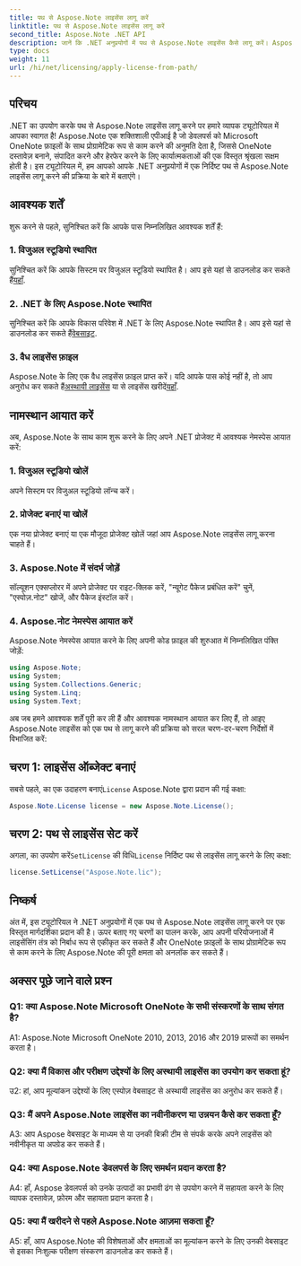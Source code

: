 ```yaml
---
title: पथ से Aspose.Note लाइसेंस लागू करें
linktitle: पथ से Aspose.Note लाइसेंस लागू करें
second_title: Aspose.Note .NET API
description: जानें कि .NET अनुप्रयोगों में पथ से Aspose.Note लाइसेंस कैसे लागू करें। Aspose.Note के साथ OneNote फ़ाइल हेरफेर की पूरी क्षमता को अनलॉक करें।
type: docs
weight: 11
url: /hi/net/licensing/apply-license-from-path/
---
```

## परिचय

.NET का उपयोग करके पथ से Aspose.Note लाइसेंस लागू करने पर हमारे व्यापक ट्यूटोरियल में आपका स्वागत है! Aspose.Note एक शक्तिशाली एपीआई है जो डेवलपर्स को Microsoft OneNote फ़ाइलों के साथ प्रोग्रामेटिक रूप से काम करने की अनुमति देता है, जिससे OneNote दस्तावेज़ बनाने, संपादित करने और हेरफेर करने के लिए कार्यात्मकताओं की एक विस्तृत श्रृंखला सक्षम होती है। इस ट्यूटोरियल में, हम आपको आपके .NET अनुप्रयोगों में एक निर्दिष्ट पथ से Aspose.Note लाइसेंस लागू करने की प्रक्रिया के बारे में बताएंगे।

## आवश्यक शर्तें

शुरू करने से पहले, सुनिश्चित करें कि आपके पास निम्नलिखित आवश्यक शर्तें हैं:

### 1. विजुअल स्टूडियो स्थापित

 सुनिश्चित करें कि आपके सिस्टम पर विजुअल स्टूडियो स्थापित है। आप इसे यहां से डाउनलोड कर सकते हैं[यहाँ](https://visualstudio.microsoft.com/downloads/).

### 2. .NET के लिए Aspose.Note स्थापित

 सुनिश्चित करें कि आपके विकास परिवेश में .NET के लिए Aspose.Note स्थापित है। आप इसे यहां से डाउनलोड कर सकते हैं[वेबसाइट](https://releases.aspose.com/note/net/).

### 3. वैध लाइसेंस फ़ाइल

 Aspose.Note के लिए एक वैध लाइसेंस फ़ाइल प्राप्त करें। यदि आपके पास कोई नहीं है, तो आप अनुरोध कर सकते हैं[अस्थायी लाइसेंस](https://purchase.aspose.com/temporary-license/) या से लाइसेंस खरीदें[यहाँ](https://purchase.aspose.com/buy).

## नामस्थान आयात करें

अब, Aspose.Note के साथ काम शुरू करने के लिए अपने .NET प्रोजेक्ट में आवश्यक नेमस्पेस आयात करें:

### 1. विजुअल स्टूडियो खोलें

अपने सिस्टम पर विजुअल स्टूडियो लॉन्च करें।

### 2. प्रोजेक्ट बनाएं या खोलें

एक नया प्रोजेक्ट बनाएं या एक मौजूदा प्रोजेक्ट खोलें जहां आप Aspose.Note लाइसेंस लागू करना चाहते हैं।

### 3. Aspose.Note में संदर्भ जोड़ें

सॉल्यूशन एक्सप्लोरर में अपने प्रोजेक्ट पर राइट-क्लिक करें, "न्यूगेट पैकेज प्रबंधित करें" चुनें, "एस्पोज़.नोट" खोजें, और पैकेज इंस्टॉल करें।

### 4. Aspose.नोट नेमस्पेस आयात करें

Aspose.Note नेमस्पेस आयात करने के लिए अपनी कोड फ़ाइल की शुरुआत में निम्नलिखित पंक्ति जोड़ें:

```csharp
using Aspose.Note;
using System;
using System.Collections.Generic;
using System.Linq;
using System.Text;
```

अब जब हमने आवश्यक शर्तें पूरी कर ली हैं और आवश्यक नामस्थान आयात कर लिए हैं, तो आइए Aspose.Note लाइसेंस को एक पथ से लागू करने की प्रक्रिया को सरल चरण-दर-चरण निर्देशों में विभाजित करें:

## चरण 1: लाइसेंस ऑब्जेक्ट बनाएं

 सबसे पहले, का एक उदाहरण बनाएं`License` Aspose.Note द्वारा प्रदान की गई कक्षा:

```csharp
Aspose.Note.License license = new Aspose.Note.License();
```

## चरण 2: पथ से लाइसेंस सेट करें

 अगला, का उपयोग करें`SetLicense` की विधि`License` निर्दिष्ट पथ से लाइसेंस लागू करने के लिए कक्षा:

```csharp
license.SetLicense("Aspose.Note.lic");
```

## निष्कर्ष

अंत में, इस ट्यूटोरियल ने .NET अनुप्रयोगों में एक पथ से Aspose.Note लाइसेंस लागू करने पर एक विस्तृत मार्गदर्शिका प्रदान की है। ऊपर बताए गए चरणों का पालन करके, आप अपनी परियोजनाओं में लाइसेंसिंग तंत्र को निर्बाध रूप से एकीकृत कर सकते हैं और OneNote फ़ाइलों के साथ प्रोग्रामेटिक रूप से काम करने के लिए Aspose.Note की पूरी क्षमता को अनलॉक कर सकते हैं।

## अक्सर पूछे जाने वाले प्रश्न

### Q1: क्या Aspose.Note Microsoft OneNote के सभी संस्करणों के साथ संगत है?

A1: Aspose.Note Microsoft OneNote 2010, 2013, 2016 और 2019 प्रारूपों का समर्थन करता है।

### Q2: क्या मैं विकास और परीक्षण उद्देश्यों के लिए अस्थायी लाइसेंस का उपयोग कर सकता हूं?

उ2: हां, आप मूल्यांकन उद्देश्यों के लिए एस्पोज़ वेबसाइट से अस्थायी लाइसेंस का अनुरोध कर सकते हैं।

### Q3: मैं अपने Aspose.Note लाइसेंस का नवीनीकरण या उन्नयन कैसे कर सकता हूँ?

A3: आप Aspose वेबसाइट के माध्यम से या उनकी बिक्री टीम से संपर्क करके अपने लाइसेंस को नवीनीकृत या अपग्रेड कर सकते हैं।

### Q4: क्या Aspose.Note डेवलपर्स के लिए समर्थन प्रदान करता है?

A4: हाँ, Aspose डेवलपर्स को उनके उत्पादों का प्रभावी ढंग से उपयोग करने में सहायता करने के लिए व्यापक दस्तावेज़, फ़ोरम और सहायता प्रदान करता है।

### Q5: क्या मैं खरीदने से पहले Aspose.Note आज़मा सकता हूँ?

A5: हाँ, आप Aspose.Note की विशेषताओं और क्षमताओं का मूल्यांकन करने के लिए उनकी वेबसाइट से इसका निःशुल्क परीक्षण संस्करण डाउनलोड कर सकते हैं।